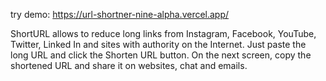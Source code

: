try demo: https://url-shortner-nine-alpha.vercel.app/

ShortURL allows to reduce long links from Instagram, Facebook, YouTube, Twitter, Linked In and sites with authority on the Internet. 
Just paste the long URL and click the Shorten URL button. On the next screen, copy the shortened URL and share it on websites, chat and emails.
